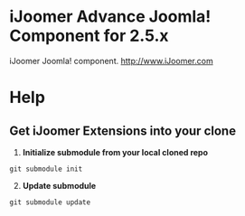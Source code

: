 iJoomer Advance Joomla! Component for 2.5.x
=============================

iJoomer Joomla! component. http://www.iJoomer.com

# Help

## Get iJoomer Extensions into your clone

1. __Initialize submodule from your local cloned repo__

```
git submodule init
```

2. __Update submodule__

```
git submodule update
```
